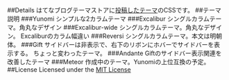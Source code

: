 ##Details
はてなブログテーマストアに[投稿したテーマ](http://blog.hatena.ne.jp/-/store/theme/-/author/platism)のCSSです。
##テーマ説明
###Yunomi
シンプルな2カラムテーマ
###Excalibur
シングルカラムテーマ。角丸なデザイン
###Excalibur-wide
シングルカラムテーマ。角丸なデザイン。
Excaliburのカラム幅違い
###Reversi
シングルカラムテーマ。本文は明朝体。
###Gift
サイドバーは非表示で、右下のリボンにホバーでサイドバーを表示する。
ちょっと変わったテーマ。
###Andante
Giftのサイドバー表示関連を改善したテーマ
###Meteor
作成中のテーマ。Yunomiの上位互換の予定。
##License
Licensed under the [MIT License](http://opensource.org/licenses/mit-license.php)